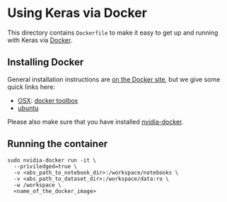 # Using Keras via Docker

This directory contains `Dockerfile` to make it easy to get up and running with
Keras via [Docker](http://www.docker.com/).

## Installing Docker

General installation instructions are
[on the Docker site](https://docs.docker.com/installation/), but we give some
quick links here:

* [OSX](https://docs.docker.com/installation/mac/): [docker toolbox](https://www.docker.com/toolbox)
* [ubuntu](https://docs.docker.com/installation/ubuntulinux/)

Please also make sure that you have installed [nvidia-docker](https://github.com/NVIDIA/nvidia-docker).

## Running the container

``` shell
sudo nvidia-docker run -it \
  --priviledged=true \
  -v <abs_path_to_notebook_dir>:/workspace/notebooks \
  -v <abs_path_to_dataset_dir>:/workspace/data:ro \
  -w /workspace \
  <name_of_the_docker_image>
```
